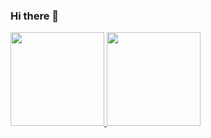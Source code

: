 ### Hi there 👋

<div style="display: inline-block">
  <a href="https://github.com/VoidGS">
  <img height="150em" src="https://github-readme-stats.vercel.app/api?username=VoidGS&show_icons=true&theme=algolia&include_all_commits=true&count_private=true"/>
  <img height="150em" src="https://github-readme-stats.vercel.app/api/top-langs/?username=VoidGS&layout=compact&langs_count=7&theme=algolia"/>
</div>

<!--
**VoidGS/VoidGS** is a ✨ _special_ ✨ repository because its `README.md` (this file) appears on your GitHub profile.

Here are some ideas to get you started:

- 🔭 I’m currently working on ...
- 🌱 I’m currently learning ...
- 👯 I’m looking to collaborate on ...
- 🤔 I’m looking for help with ...
- 💬 Ask me about ...
- 📫 How to reach me: ...
- 😄 Pronouns: ...
- ⚡ Fun fact: ...
-->
